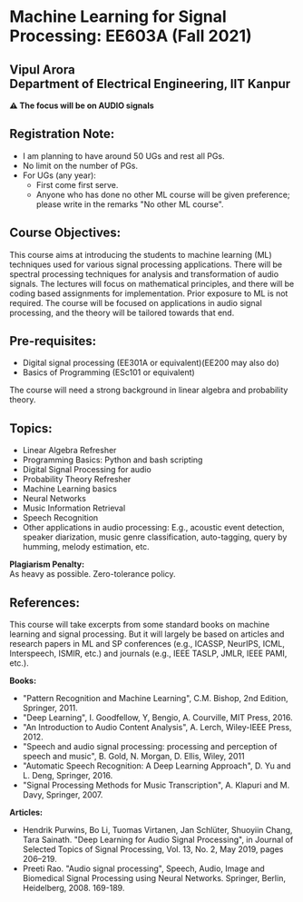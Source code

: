 <!--
<style TYPE="text/css">
code.has-jax {font: inherit; font-size: 100%; background: inherit; border: inherit;}
</style>
<script type="text/x-mathjax-config">
MathJax.Hub.Config({
    tex2jax: {
        inlineMath: [['$','$'], ['\\(','\\)']],
        skipTags: ['script', 'noscript', 'style', 'textarea', 'pre'] // removed 'code' entry
    }
});
MathJax.Hub.Queue(function() {
    var all = MathJax.Hub.getAllJax(), i;
    for(i = 0; i < all.length; i += 1) {
        all[i].SourceElement().parentNode.className += ' has-jax';
    }
});
</script>
<script type="text/javascript" src="https://cdnjs.cloudflare.com/ajax/libs/mathjax/2.7.4/MathJax.js?config=TeX-AMS_HTML-full"></script>

**Estimated Enrollment:** 40
-->
# Machine Learning for Signal Processing: EE603A (Fall 2021)

## Vipul Arora <br> Department of Electrical Engineering, IIT Kanpur
**&#9888; The focus will be on AUDIO signals**

<!--
:warning:
**Units:** 3-0-0-0-9 (3 hours lecture; total 9 credits)
Course link: https://hello.iitk.ac.in/course/ee698v

## TAs:
Vishal 	- vishalku@ <br>
Sumit 	- krsumit@ <br>
Vikas 	- kvikas@ <br>
Adhiraj	- adhiraj@ <br>
Swati 	- swatisn@ <br>
Akash 	-	aaapare@ <br>
Sagnik - sagnikm@ <br>
-->
## Registration Note: 
- I am planning to have around 50 UGs and rest all PGs. 
- No limit on the number of PGs.
- For UGs (any year):
  - First come first serve.
  - Anyone who has done no other ML course will be given preference; please write in the remarks "No other ML course".

## Course Objectives:
  This course aims at introducing the students to
  machine learning (ML) techniques used for various signal
  processing applications. There will be spectral processing techniques 
  for analysis and transformation of audio signals. The lectures will
  focus on mathematical principles, and there will be coding based
  assignments for implementation. Prior exposure to ML is not
  required. The course will be focused on applications in audio signal processing, and the theory will be tailored towards that end. 

## Pre-requisites:
- Digital signal processing (EE301A or equivalent)(EE200 may also do)
- Basics of Programming (ESc101 or equivalent)

The course will need a strong background in linear algebra and probability theory.

## Topics:

- Linear Algebra Refresher                  
- Programming Basics: Python and bash scripting
- Digital Signal Processing for audio 
- Probability Theory Refresher 
- Machine Learning basics                   
- Neural Networks      
- Music Information Retrieval 
- Speech Recognition   
- Other applications in audio processing: E.g., acoustic event detection, speaker diarization, music genre classification, auto-tagging, query by humming, melody estimation, etc.

<!-- 
<sup>1</sup> Supervised and Unsupervised learning, Linear Classification and Regression, Evaluation Metrics 
<sup>2</sup> Multi-class classification and Multi-label classification, different kinds of non-linearities, objective functions and learning methods 
<sup>2</sup> Hidden Markov Models, Finite State Transducers and Dynamic Programming


## Grading Scheme
1. Continuous Assessment – 50% <br>
Assignments, Quizzes
2. Mid-semester Exam – 20% <br>
Written and/or oral exam
3. End-semester Exam – 30% <br>
Written exam and/or project submission

There may be oral exams or viva via video chat or phone call.
-->

**Plagiarism Penalty:**<br>
As heavy as possible. Zero-tolerance policy.

## References:
  This course will take excerpts from some standard books on machine
  learning and signal processing. But it will largely be based on
  articles and research papers in ML and SP conferences (e.g., ICASSP,
  NeurIPS, ICML, Interspeech, ISMIR, etc.) and journals (e.g., IEEE
  TASLP, JMLR, IEEE PAMI, etc.). 

**Books:**

  - "Pattern Recognition and Machine Learning", C.M. Bishop, 2nd
    Edition, Springer, 2011.  
  - "Deep Learning", I. Goodfellow, Y, Bengio, A. Courville, MIT Press, 2016.
  - "An Introduction to Audio Content Analysis", A. Lerch, Wiley-IEEE Press, 2012.
  - "Speech and audio signal processing: processing and perception of speech and music",
    B. Gold, N. Morgan, D. Ellis, Wiley, 2011
  - "Automatic Speech Recognition: A Deep Learning Approach", D. Yu
    and L. Deng, Springer, 2016. 
  - "Signal Processing Methods for Music Transcription", A. Klapuri 
    and M. Davy, Springer, 2007.

**Articles:**

  - Hendrik Purwins, Bo Li, Tuomas Virtanen, Jan Schlüter, Shuoyiin Chang, Tara Sainath. 
    "Deep Learning for Audio Signal Processing", in
    Journal of Selected Topics of Signal Processing, Vol. 13, No. 2, May 2019,
    pages 206–219.
  - Preeti Rao. "Audio signal processing", Speech, Audio, Image and Biomedical Signal 
    Processing using Neural Networks. Springer, Berlin, Heidelberg, 2008. 169-189.

<!--
  - https://ccrma.stanford.edu/~jos/sasp/
  - "Deep Learning", I. Goodfellow, Y, Bengio, A. Courville, MIT
    Press, 2016. 
  - https://www.youtube.com/watch?v=0ALKGR0I5MA - Basic Sound Processing in Python | SciPy 2015 | Allen Downey
  - Introduction to Audio Analysis: MATLAB approach, Theodoros Giannakopoulos and Aggelos Pikrakis
  - "Introduction to Audio Signal Processing", Warren L. G. Koontz,
    RIT Press, 2016.

  - https://opensource.com/article/19/9/audio-processing-machine-learning-python
-->
